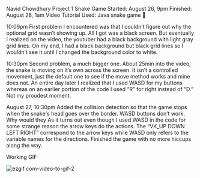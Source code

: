 Navid Chowdhury Project 1 Snake Game
Started: August 26, 9pm 
Finished: August 28, 1am
Video Tutorial Used: Java snake game 🐍

10:09pm
First problem I encountered was that I couldn’t figure out why the optional grid wasn’t showing up. All I got was a black screen. But eventually I realized on the video, the youtuber had a black background with light gray grid lines. On my end, I had a black background but black grid lines so I wouldn’t see it until I changed the background color to white.

10:30pm
Second problem, a much bigger one. About 25min into the video, the snake is moving on it’s own across the screen. It isn’t a controlled movement, just the default one to see if the move method works and mine does not. An entire day later I realized that I used WASD for my buttons whereas on an earlier portion of the code I used “R” for right instead of “D.” Not my proudest moment.

August 27, 10:30pm
Added the collision detection so that the game stops when the snake's head goes over the border.
WASD buttons don’t work. Why would they
As it turns out even though I used WASD in the code for some strange reason the arrow keys do the actions. 
The “VK_UP DOWN LEFT RIGHT” correspond to the arrow keys while WASD only refers to the variable names for the directions.
Finished the game with no more hiccups along the way.

Working GIF

![ezgif com-video-to-gif-2](https://user-images.githubusercontent.com/87163477/140011978-5a4c7edc-f6fe-4a08-a5d4-12b9daa8df79.gif)
